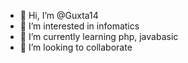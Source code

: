 - 👋 Hi, I’m @Guxta14
- 👀 I’m interested in infomatics
- 🌱 I’m currently learning php, javabasic
- 💞️ I’m looking to collaborate  

<!---
Guxta14/Guxta14 is a ✨ special ✨ repository because its `README.md` (this file) appears on your GitHub profile.
You can click the Preview link to take a look at your changes.
--->
